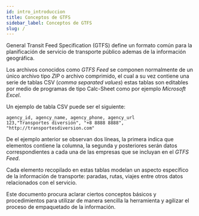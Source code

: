 ```yaml
---
id: intro_introduccion
title: Conceptos de GTFS
sidebar_label: Conceptos de GTFS
slug: /
---
```


General Transit Feed Specification (GTFS) define un formato común para la planificación de servicio de transporte público ademas de la información geográfica.

Los archivos conocidos como _GTFS Feed_ se componen normalmente de un único archivo tipo _ZIP_ o archivo comprimido, el cual a su vez contiene una serie de tablas CSV (_comma separated values_) estas tablas son editables por medio de programas de tipo Calc-Sheet como por ejemplo _Microsoft Excel_.

Un ejemplo de tabla CSV puede ser el siguiente:

    agency_id, agency_name, agency_phone, agency_url
    123,"Transportes diversión", "+8 8888 8888", "http://transportesdiversion.com"

De el ejemplo anterior se observan dos líneas, la primera indica que elementos contiene la columna, la segunda y posteriores serán datos correspondientes a cada una de las empresas que se incluyan en el _GTFS Feed_.

Cada elemento recopilado en estas tablas modelan un aspecto específico de la información de transporte: paradas, rutas, viajes entre otros datos relacionados con el servicio.

Este documento procura aclarar ciertos conceptos básicos y procedimientos para utilizar de manera sencilla la herramienta y agilizar el proceso de empaquetado de la información.

